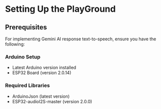 # Setting Up the PlayGround

## Prerequisites
For implementing Gemini AI response text-to-speech, ensure you have the following:

### Arduino Setup
- Latest Arduino version installed
- ESP32 Board (version 2.0.14)

### Required Libraries
- ArduinoJson (latest version)
- ESP32-audioI2S-master (version 2.0.0)

